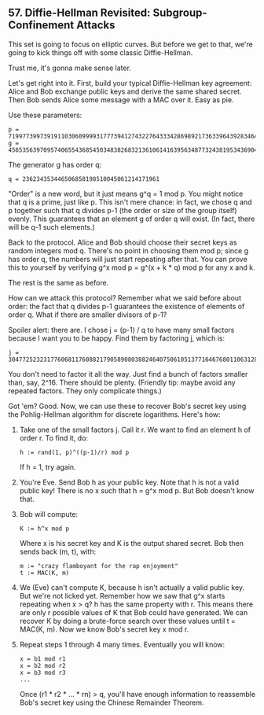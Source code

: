 ## 57. Diffie-Hellman Revisited: Subgroup-Confinement Attacks

This set is going to focus on elliptic curves. But before we get to
that, we're going to kick things off with some classic Diffie-Hellman.

Trust me, it's gonna make sense later.

Let's get right into it. First, build your typical Diffie-Hellman key
agreement: Alice and Bob exchange public keys and derive the same
shared secret. Then Bob sends Alice some message with a MAC over
it. Easy as pie.

Use these parameters:

    p = 7199773997391911030609999317773941274322764333428698921736339643928346453700085358802973900485592910475480089726140708102474957429903531369589969318716771
    g = 4565356397095740655436854503483826832136106141639563487732438195343690437606117828318042418238184896212352329118608100083187535033402010599512641674644143

The generator g has order q:

    q = 236234353446506858198510045061214171961

"Order" is a new word, but it just means g^q = 1 mod p. You might
notice that q is a prime, just like p. This isn't mere chance: in
fact, we chose q and p together such that q divides p-1 (the order or
size of the group itself) evenly. This guarantees that an element g of
order q will exist. (In fact, there will be q-1 such elements.)

Back to the protocol. Alice and Bob should choose their secret keys as
random integers mod q. There's no point in choosing them mod p; since
g has order q, the numbers will just start repeating after that. You
can prove this to yourself by verifying g^x mod p = g^(x + k * q) mod p
for any x and k.

The rest is the same as before.

How can we attack this protocol? Remember what we said before about
order: the fact that q divides p-1 guarantees the existence of
elements of order q. What if there are smaller divisors of p-1?

Spoiler alert: there are. I chose j = (p-1) / q to have many small
factors because I want you to be happy. Find them by factoring j,
which is:

    j = 30477252323177606811760882179058908038824640750610513771646768011063128035873508507547741559514324673960576895059570

You don't need to factor it all the way. Just find a bunch of factors
smaller than, say, 2^16. There should be plenty. (Friendly tip: maybe
avoid any repeated factors. They only complicate things.)

Got 'em? Good. Now, we can use these to recover Bob's secret key using
the Pohlig-Hellman algorithm for discrete logarithms. Here's how:
1. Take one of the small factors j. Call it r. We want to find an
   element h of order r. To find it, do:

       h := rand(1, p)^((p-1)/r) mod p
   
   If h = 1, try again.
2. You're Eve. Send Bob h as your public key. Note that h is not a
   valid public key! There is no x such that h = g^x mod p. But Bob
   doesn't know that.
3. Bob will compute:
   
       K := h^x mod p
   
   Where x is his secret key and K is the output shared secret. Bob
   then sends back (m, t), with:

       m := "crazy flamboyant for the rap enjoyment"
       t := MAC(K, m)
4. We (Eve) can't compute K, because h isn't actually a valid public
   key. But we're not licked yet.
   Remember how we saw that g^x starts repeating when x > q? h has the
   same property with r. This means there are only r possible values
   of K that Bob could have generated. We can recover K by doing a
   brute-force search over these values until t = MAC(K, m).
   Now we know Bob's secret key x mod r.
5. Repeat steps 1 through 4 many times. Eventually you will know:

       x = b1 mod r1
       x = b2 mod r2
       x = b3 mod r3
       ...
   Once (r1 * r2 * ... * rn) > q, you'll have enough information to
   reassemble Bob's secret key using the Chinese Remainder Theorem.
